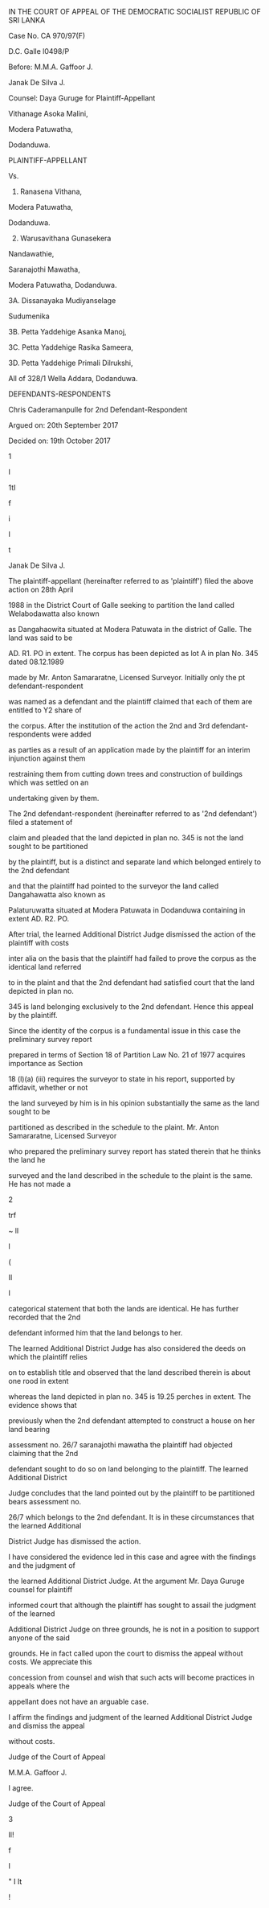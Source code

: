 IN THE COURT OF APPEAL OF THE DEMOCRATIC SOCIALIST REPUBLIC OF SRI LANKA

Case No. CA 970/97(F)

D.C. Galle l0498/P

Before: M.M.A. Gaffoor J.

Janak De Silva J.

Counsel: Daya Guruge for Plaintiff-Appellant

Vithanage Asoka Malini,

Modera Patuwatha,

Dodanduwa.

PLAINTIFF-APPELLANT

Vs.

1. Ranasena Vithana,

Modera Patuwatha,

Dodanduwa.

2. Warusavithana Gunasekera

Nandawathie,

Saranajothi Mawatha,

Modera Patuwatha, Dodanduwa.

3A. Dissanayaka Mudiyanselage

Sudumenika

3B. Petta Yaddehige Asanka Manoj,

3C. Petta Yaddehige Rasika Sameera,

3D. Petta Yaddehige Primali Dilrukshi,

All of 328/1 Wella Addara, Dodanduwa.

DEFENDANTS-RESPONDENTS

Chris Caderamanpulle for 2nd Defendant-Respondent

Argued on: 20th September 2017

Decided on: 19th October 2017

1

I

1tI

f

i

I

t

Janak De Silva J.

The plaintiff-appellant (hereinafter referred to as 'plaintiff') filed the above action on 28th April

1988 in the District Court of Galle seeking to partition the land called Welabodawatta also known

as Dangahaowita situated at Modera Patuwata in the district of Galle. The land was said to be

AD. R1. PO in extent. The corpus has been depicted as lot A in plan No. 345 dated 08.12.1989

made by Mr. Anton Samararatne, Licensed Surveyor. Initially only the pt defendant-respondent

was named as a defendant and the plaintiff claimed that each of them are entitled to Y2 share of

the corpus. After the institution of the action the 2nd and 3rd defendant-respondents were added

as parties as a result of an application made by the plaintiff for an interim injunction against them

restraining them from cutting down trees and construction of buildings which was settled on an

undertaking given by them.

The 2nd defendant-respondent (hereinafter referred to as '2nd defendant') filed a statement of

claim and pleaded that the land depicted in plan no. 345 is not the land sought to be partitioned

by the plaintiff, but is a distinct and separate land which belonged entirely to the 2nd defendant

and that the plaintiff had pointed to the surveyor the land called Dangahawatta also known as

Palaturuwatta situated at Modera Patuwata in Dodanduwa containing in extent AD. R2. PO.

After trial, the learned Additional District Judge dismissed the action of the plaintiff with costs

inter alia on the basis that the plaintiff had failed to prove the corpus as the identical land referred

to in the plaint and that the 2nd defendant had satisfied court that the land depicted in plan no.

345 is land belonging exclusively to the 2nd defendant. Hence this appeal by the plaintiff.

Since the identity of the corpus is a fundamental issue in this case the preliminary survey report

prepared in terms of Section 18 of Partition Law No. 21 of 1977 acquires importance as Section

18 (l)(a) (iii) requires the surveyor to state in his report, supported by affidavit, whether or not

the land surveyed by him is in his opinion substantially the same as the land sought to be

partitioned as described in the schedule to the plaint. Mr. Anton Samararatne, Licensed Surveyor

who prepared the preliminary survey report has stated therein that he thinks the land he

surveyed and the land described in the schedule to the plaint is the same. He has not made a

2

trf

~ lI

l

(

II

I

categorical statement that both the lands are identical. He has further recorded that the 2nd

defendant informed him that the land belongs to her.

The learned Additional District Judge has also considered the deeds on which the plaintiff relies

on to establish title and observed that the land described therein is about one rood in extent

whereas the land depicted in plan no. 345 is 19.25 perches in extent. The evidence shows that

previously when the 2nd defendant attempted to construct a house on her land bearing

assessment no. 26/7 saranajothi mawatha the plaintiff had objected claiming that the 2nd

defendant sought to do so on land belonging to the plaintiff. The learned Additional District

Judge concludes that the land pointed out by the plaintiff to be partitioned bears assessment no.

26/7 which belongs to the 2nd defendant. It is in these circumstances that the learned Additional

District Judge has dismissed the action.

I have considered the evidence led in this case and agree with the findings and the judgment of

the learned Additional District Judge. At the argument Mr. Daya Guruge counsel for plaintiff

informed court that although the plaintiff has sought to assail the judgment of the learned

Additional District Judge on three grounds, he is not in a position to support anyone of the said

grounds. He in fact called upon the court to dismiss the appeal without costs. We appreciate this

concession from counsel and wish that such acts will become practices in appeals where the

appellant does not have an arguable case.

I affirm the findings and judgment of the learned Additional District Judge and dismiss the appeal

without costs.

Judge of the Court of Appeal

M.M.A. Gaffoor J.

I agree.

Judge of the Court of Appeal

3

Il!

f

I

" I It

!